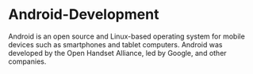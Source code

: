 # Android-Development
Android is an open source and Linux-based operating system for mobile devices such as smartphones and tablet computers. Android was developed by the Open Handset Alliance, led by Google, and other companies.
